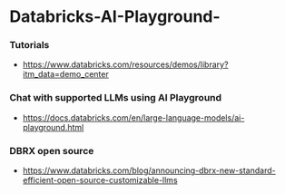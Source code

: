# Databricks-AI-Playground-

### Tutorials
- https://www.databricks.com/resources/demos/library?itm_data=demo_center

### Chat with supported LLMs using AI Playground
- https://docs.databricks.com/en/large-language-models/ai-playground.html

### DBRX open source 
- https://www.databricks.com/blog/announcing-dbrx-new-standard-efficient-open-source-customizable-llms
  
